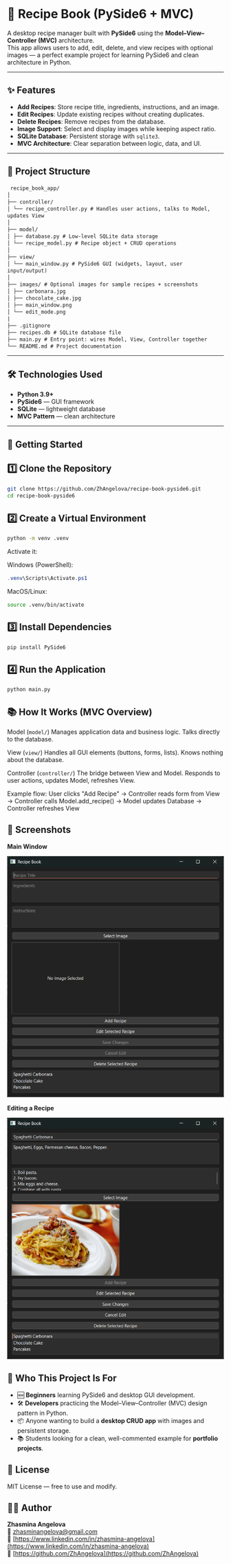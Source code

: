 # 📖 Recipe Book (PySide6 + MVC)

A desktop recipe manager built with **PySide6** using the **Model–View–Controller (MVC)** architecture.  
This app allows users to add, edit, delete, and view recipes with optional images — a perfect example project for learning PySide6 and clean architecture in Python.

---

## ✨ Features

- **Add Recipes**: Store recipe title, ingredients, instructions, and an image.
- **Edit Recipes**: Update existing recipes without creating duplicates.
- **Delete Recipes**: Remove recipes from the database.
- **Image Support**: Select and display images while keeping aspect ratio.
- **SQLite Database**: Persistent storage with `sqlite3`.
- **MVC Architecture**: Clear separation between logic, data, and UI.

---

## 📂 Project Structure
```
 recipe_book_app/
│
├── controller/
│ └── recipe_controller.py # Handles user actions, talks to Model, updates View
│
├── model/
│ ├── database.py # Low-level SQLite data storage
│ └── recipe_model.py # Recipe object + CRUD operations
│
├── view/
│ └── main_window.py # PySide6 GUI (widgets, layout, user input/output)
│
├── images/ # Optional images for sample recipes + screenshots
│ ├── carbonara.jpg
│ ├── chocolate_cake.jpg
│ ├── main_window.png
│ └── edit_mode.png
|
├── .gitignore
├── recipes.db # SQLite database file
├── main.py # Entry point: wires Model, View, Controller together
└── README.md # Project documentation
```

---

## 🛠 Technologies Used

- **Python 3.9+**
- **PySide6** — GUI framework
- **SQLite** — lightweight database
- **MVC Pattern** — clean architecture

---

## 🚀 Getting Started

## 1️⃣ Clone the Repository
```bash
git clone https://github.com/ZhAngelova/recipe-book-pyside6.git
cd recipe-book-pyside6
```
## 2️⃣ Create a Virtual Environment
```bash
python -m venv .venv
```
Activate it:

Windows (PowerShell):

```powershell
.venv\Scripts\Activate.ps1
```
MacOS/Linux:

```bash
source .venv/bin/activate
```
## 3️⃣ Install Dependencies
```bash
pip install PySide6
```
## 4️⃣ Run the Application
```bash
python main.py
```
## 📚 How It Works (MVC Overview)
Model (`model/`)
Manages application data and business logic. Talks directly to the database.

View (`view/`)
Handles all GUI elements (buttons, forms, lists). Knows nothing about the database.

Controller (`controller/`)
The bridge between View and Model. Responds to user actions, updates Model, refreshes View.

Example flow:
User clicks "Add Recipe" → Controller reads form from View → Controller calls Model.add_recipe() → Model updates Database → Controller refreshes View

## 📸 Screenshots

**Main Window**

![Main Window](images/main_window.png)

**Editing a Recipe**

![Edit Mode](images/edit_mode.png)


## 🎯 Who This Project Is For

- 🆕 **Beginners** learning PySide6 and desktop GUI development.  
- 🛠 **Developers** practicing the Model–View–Controller (MVC) design pattern in Python.  
- 📦 Anyone wanting to build a **desktop CRUD app** with images and persistent storage.  
- 📚 Students looking for a clean, well-commented example for **portfolio projects**.


## 📝 License
MIT License — free to use and modify.

## 👨‍💻 Author
**Zhasmina Angelova**  
📧 zhasminangelova@gmail.com  
💼 [https://www.linkedin.com/in/zhasmina-angelova](https://www.linkedin.com/in/zhasmina-angelova)  
🐙 [https://github.com/ZhAngelova](https://github.com/ZhAngelova)















